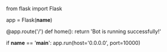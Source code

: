 from flask import Flask

app = Flask(__name__)

@app.route('/')
def home():
    return 'Bot is running successfully!'

if __name__ == '__main__':
    app.run(host='0.0.0.0', port=10000)
